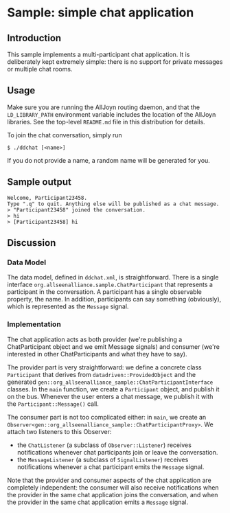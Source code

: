 # Sample: simple chat application

## Introduction

This sample implements a multi-participant chat application. It is
deliberately kept extremely simple: there is no support for private messages or
multiple chat rooms.

## Usage

Make sure you are running the AllJoyn routing daemon, and that the
`LD_LIBRARY_PATH` environment variable includes the location of the AllJoyn
libraries. See the top-level `README.md` file in this distribution for details.

To join the chat conversation, simply run

    $ ./ddchat [<name>]

If you do not provide a name, a random name will be generated for you.

## Sample output

    Welcome, Participant23458.
    Type ".q" to quit. Anything else will be published as a chat message.
    > "Participant23458" joined the conversation.
    > hi
    > [Participant23458] hi

## Discussion


### Data Model

The data model, defined in `ddchat.xml`, is straightforward. There is a single
interface `org.allseenalliance.sample.ChatParticipant` that represents a
participant in the conversation. A participant has a single observable
property, the name. In addition, participants can say something (obviously),
which is represented as the `Message` signal.

### Implementation

The chat application acts as both provider (we're publishing a ChatParticipant
object and we emit Message signals) and consumer (we're interested in other
ChatParticipants and what they have to say).

The provider part is very straightforward: we define a concrete class
`Participant` that derives from `datadriven::ProvidedObject` and the generated
`gen::org_allseenalliance_sample::ChatParticipantInterface` classes. In the
`main` function, we create a `Participant` object, and publish it on the bus.
Whenever the user enters a chat message, we publish it with the
`Participant::Message()` call.

The consumer part is not too complicated either: in `main`, we create an
`Observer<gen::org_allseenalliance_sample::ChatParticipantProxy>`. We attach
two listeners to this Observer:

* the `ChatListener` (a subclass of `Observer::Listener`) receives
  notifications whenever chat participants join or leave the conversation.
* the `MessageListener` (a subclass of `SignalListener`) receives notifications
  whenever a chat participant emits the `Message` signal.

Note that the provider and consumer aspects of the chat application are
completely independent: the consumer will also receive notifications when the
provider in the same chat application joins the conversation, and when the
provider in the same chat application emits a `Message` signal.
